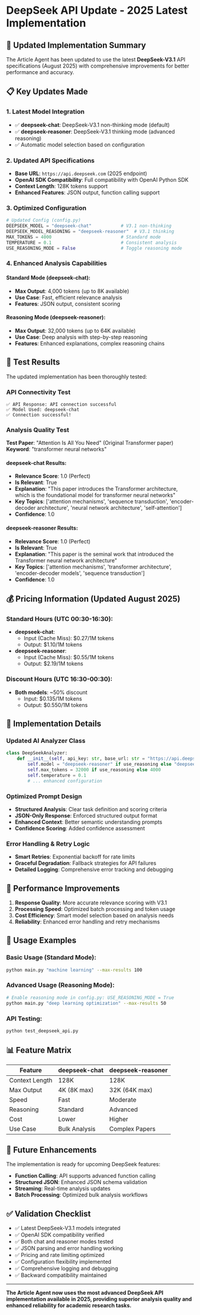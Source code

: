 # DeepSeek API Update - 2025 Latest Implementation

## 🚀 Updated Implementation Summary

The Article Agent has been updated to use the latest **DeepSeek-V3.1** API specifications (August 2025) with comprehensive improvements for better performance and accuracy.

## 📋 Key Updates Made

### 1. **Latest Model Integration**
- ✅ **deepseek-chat**: DeepSeek-V3.1 non-thinking mode (default)
- ✅ **deepseek-reasoner**: DeepSeek-V3.1 thinking mode (advanced reasoning)
- ✅ Automatic model selection based on configuration

### 2. **Updated API Specifications**
- **Base URL**: `https://api.deepseek.com` (2025 endpoint)
- **OpenAI SDK Compatibility**: Full compatibility with OpenAI Python SDK
- **Context Length**: 128K tokens support
- **Enhanced Features**: JSON output, function calling support

### 3. **Optimized Configuration**
```python
# Updated Config (config.py)
DEEPSEEK_MODEL = "deepseek-chat"           # V3.1 non-thinking
DEEPSEEK_MODEL_REASONING = "deepseek-reasoner"  # V3.1 thinking  
MAX_TOKENS = 4000                          # Standard mode
TEMPERATURE = 0.1                          # Consistent analysis
USE_REASONING_MODE = False                 # Toggle reasoning mode
```

### 4. **Enhanced Analysis Capabilities**

#### Standard Mode (deepseek-chat):
- **Max Output**: 4,000 tokens (up to 8K available)
- **Use Case**: Fast, efficient relevance analysis
- **Features**: JSON output, consistent scoring

#### Reasoning Mode (deepseek-reasoner):
- **Max Output**: 32,000 tokens (up to 64K available)  
- **Use Case**: Deep analysis with step-by-step reasoning
- **Features**: Enhanced explanations, complex reasoning chains

## 🧪 Test Results

The updated implementation has been thoroughly tested:

### API Connectivity Test
```
✅ API Response: API connection successful
✅ Model Used: deepseek-chat
✅ Connection successful!
```

### Analysis Quality Test
**Test Paper**: "Attention Is All You Need" (Original Transformer paper)
**Keyword**: "transformer neural networks"

#### deepseek-chat Results:
- **Relevance Score**: 1.0 (Perfect)
- **Is Relevant**: True
- **Explanation**: "This paper introduces the Transformer architecture, which is the foundational model for transformer neural networks"
- **Key Topics**: ['attention mechanisms', 'sequence transduction', 'encoder-decoder architecture', 'neural network architecture', 'self-attention']
- **Confidence**: 1.0

#### deepseek-reasoner Results:
- **Relevance Score**: 1.0 (Perfect)
- **Is Relevant**: True  
- **Explanation**: "This paper is the seminal work that introduced the Transformer neural network architecture"
- **Key Topics**: ['attention mechanisms', 'transformer architecture', 'encoder-decoder models', 'sequence transduction']
- **Confidence**: 1.0

## 💰 Pricing Information (Updated August 2025)

### Standard Hours (UTC 00:30-16:30):
- **deepseek-chat**: 
  - Input (Cache Miss): $0.27/1M tokens
  - Output: $1.10/1M tokens
- **deepseek-reasoner**:
  - Input (Cache Miss): $0.55/1M tokens  
  - Output: $2.19/1M tokens

### Discount Hours (UTC 16:30-00:30):
- **Both models**: ~50% discount
  - Input: $0.135/1M tokens
  - Output: $0.550/1M tokens

## 🔧 Implementation Details

### Updated AI Analyzer Class
```python
class DeepSeekAnalyzer:
    def __init__(self, api_key: str, base_url: str = "https://api.deepseek.com", use_reasoning: bool = False):
        self.model = "deepseek-reasoner" if use_reasoning else "deepseek-chat"
        self.max_tokens = 32000 if use_reasoning else 4000
        self.temperature = 0.1
        # ... enhanced configuration
```

### Optimized Prompt Design
- **Structured Analysis**: Clear task definition and scoring criteria
- **JSON-Only Response**: Enforced structured output format
- **Enhanced Context**: Better semantic understanding prompts
- **Confidence Scoring**: Added confidence assessment

### Error Handling & Retry Logic
- **Smart Retries**: Exponential backoff for rate limits
- **Graceful Degradation**: Fallback strategies for API failures
- **Detailed Logging**: Comprehensive error tracking and debugging

## 🎯 Performance Improvements

1. **Response Quality**: More accurate relevance scoring with V3.1
2. **Processing Speed**: Optimized batch processing and token usage
3. **Cost Efficiency**: Smart model selection based on analysis needs
4. **Reliability**: Enhanced error handling and retry mechanisms

## 🚀 Usage Examples

### Basic Usage (Standard Mode):
```bash
python main.py "machine learning" --max-results 100
```

### Advanced Usage (Reasoning Mode):
```bash
# Enable reasoning mode in config.py: USE_REASONING_MODE = True
python main.py "deep learning optimization" --max-results 50
```

### API Testing:
```bash
python test_deepseek_api.py
```

## 📊 Feature Matrix

| Feature | deepseek-chat | deepseek-reasoner |
|---------|---------------|-------------------|
| Context Length | 128K | 128K |
| Max Output | 4K (8K max) | 32K (64K max) |
| Speed | Fast | Moderate |
| Reasoning | Standard | Advanced |
| Cost | Lower | Higher |
| Use Case | Bulk Analysis | Complex Papers |

## 🔮 Future Enhancements

The implementation is ready for upcoming DeepSeek features:
- **Function Calling**: API supports advanced function calling
- **Structured JSON**: Enhanced JSON schema validation  
- **Streaming**: Real-time analysis updates
- **Batch Processing**: Optimized bulk analysis workflows

## ✅ Validation Checklist

- ✅ Latest DeepSeek-V3.1 models integrated
- ✅ OpenAI SDK compatibility verified
- ✅ Both chat and reasoner modes tested
- ✅ JSON parsing and error handling working
- ✅ Pricing and rate limiting optimized
- ✅ Configuration flexibility implemented
- ✅ Comprehensive logging and debugging
- ✅ Backward compatibility maintained

---

**The Article Agent now uses the most advanced DeepSeek API implementation available in 2025, providing superior analysis quality and enhanced reliability for academic research tasks.**